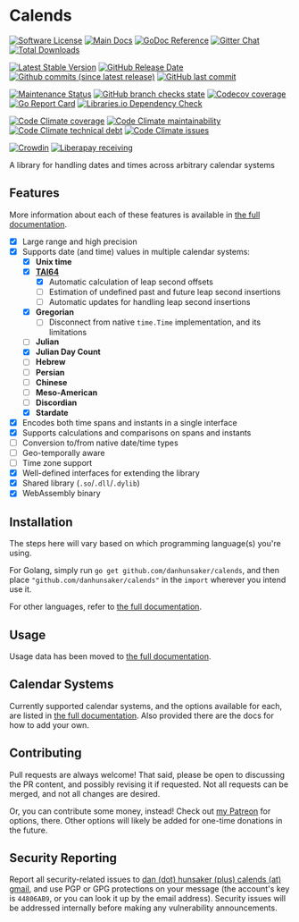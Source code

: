 # Calends

[![Software License](https://img.shields.io/github/license/danhunsaker/calends.svg?style=for-the-badge)](LICENSE)
[![Main Docs](https://img.shields.io/readthedocs/calends.svg?label=main+docs&style=for-the-badge)](https://calends.readthedocs.io/)
[![GoDoc Reference](https://img.shields.io/badge/GoDoc-reference-brightgreen.svg?style=flat-square)](https://godoc.org/github.com/danhunsaker/calends)
[![Gitter Chat](https://img.shields.io/gitter/room/danhunsaker/calends.svg?style=flat-square)](https://gitter.im/danhunsaker/calends)
[![Total Downloads](https://img.shields.io/github/downloads/danhunsaker/calends/total.svg?style=flat-square)](https://github.com/danhunsaker/calends/releases)

[![Latest Stable Version](https://img.shields.io/github/release/danhunsaker/calends.svg?style=for-the-badge)](https://github.com/danhunsaker/calends/releases)
[![GitHub Release Date](https://img.shields.io/github/release-date/danhunsaker/calends.svg?style=for-the-badge)](https://github.com/danhunsaker/calends)
[![Github commits (since latest release)](https://img.shields.io/github/commits-since/danhunsaker/calends/latest.svg?style=flat-square)](https://github.com/danhunsaker/calends)
[![GitHub last commit](https://img.shields.io/github/last-commit/danhunsaker/calends.svg?style=flat-square)](https://github.com/danhunsaker/calends)

[![Maintenance Status](https://img.shields.io/maintenance/yes/2023.svg?style=flat-square)](https://github.com/danhunsaker/calends)
[![GitHub branch checks state](https://img.shields.io/github/checks-status/danhunsaker/calends/main?style=flat-square)](https://github.com/danhunsaker/calends/actions)
[![Codecov coverage](https://img.shields.io/codecov/c/github/danhunsaker/calends.svg?style=flat-square)](https://codecov.io/gh/danhunsaker/calends)
[![Go Report Card](https://goreportcard.com/badge/github.com/danhunsaker/calends?style=flat-square)](https://goreportcard.com/report/github.com/danhunsaker/calends)
[![Libraries.io Dependency Check](https://img.shields.io/librariesio/github/danhunsaker/calends.svg?style=flat-square)](https://libraries.io/github/danhunsaker/calends)

[![Code Climate coverage](https://img.shields.io/codeclimate/coverage-letter/danhunsaker/calends.svg?style=flat-square)](https://codeclimate.com/github/danhunsaker/calends)
[![Code Climate maintainability](https://img.shields.io/codeclimate/maintainability/danhunsaker/calends.svg?style=flat-square)](https://codeclimate.com/github/danhunsaker/calends)
[![Code Climate technical debt](https://img.shields.io/codeclimate/tech-debt/danhunsaker/calends.svg?style=flat-square)](https://codeclimate.com/github/danhunsaker/calends)
[![Code Climate issues](https://img.shields.io/codeclimate/issues/danhunsaker/calends.svg?style=flat-square)](https://codeclimate.com/github/danhunsaker/calends)

[![Crowdin](https://d322cqt584bo4o.cloudfront.net/calends/localized.svg)](https://crowdin.com/project/calends)
[![Liberapay receiving](https://img.shields.io/liberapay/receives/danhunsaker.svg?style=flat-square)](https://liberapay.com/danhunsaker/)

A library for handling dates and times across arbitrary calendar systems

## Features

More information about each of these features is available in [the full
documentation][full].

- [x] Large range and high precision
- [x] Supports date (and time) values in multiple calendar systems:
  - [x] **Unix time**
  - [x] **[TAI64][]**
    - [x] Automatic calculation of leap second offsets
    - [ ] Estimation of undefined past and future leap second insertions
    - [ ] Automatic updates for handling leap second insertions
  - [x] **Gregorian**
    - [ ] Disconnect from native `time.Time` implementation, and its limitations
  - [ ] **Julian**
  - [x] **Julian Day Count**
  - [ ] **Hebrew**
  - [ ] **Persian**
  - [ ] **Chinese**
  - [ ] **Meso-American**
  - [ ] **Discordian**
  - [x] **Stardate**
- [x] Encodes both time spans and instants in a single interface
- [x] Supports calculations and comparisons on spans and instants
- [ ] Conversion to/from native date/time types
- [ ] Geo-temporally aware
- [ ] Time zone support
- [x] Well-defined interfaces for extending the library
- [x] Shared library (`.so`/`.dll`/`.dylib`)
- [X] WebAssembly binary

## Installation

The steps here will vary based on which programming language(s) you're using.

For Golang, simply run `go get github.com/danhunsaker/calends`, and then place
`"github.com/danhunsaker/calends"` in the `import` wherever you intend use it.

For other languages, refer to [the full documentation][full].

## Usage

Usage data has been moved to [the full documentation][full].

## Calendar Systems

Currently supported calendar systems, and the options available for each, are
listed in [the full documentation][full]. Also provided there are the docs for
how to add your own.

## Contributing

Pull requests are always welcome! That said, please be open to discussing the PR
content, and possibly revising it if requested. Not all requests can be merged,
and not all changes are desired.

Or, you can contribute some money, instead! Check out [my
Patreon](https://www.patreon.com/DanHunsaker) for options, there. Other options
will likely be added for one-time donations in the future.

## Security Reporting

Report all security-related issues to [dan (dot) hunsaker (plus) calends (at)
gmail](mailto:dan.hunsaker+calends@gmail.com), and use PGP or GPG protections on
your message (the account's key is `44806AB9`, or you can look it up by the
email address). Security issues will be addressed internally before making any
vulnerability announcements.

[GitHub]:https://github.com/danhunsaker/calends
[TAI64]:http://cr.yp.to/libtai/tai64.html
[full]:https://calends.readthedocs.io/
